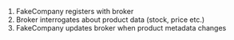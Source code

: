 1. FakeCompany registers with broker
2. Broker interrogates about product data (stock, price etc.)
3. FakeCompany updates broker when product metadata changes
